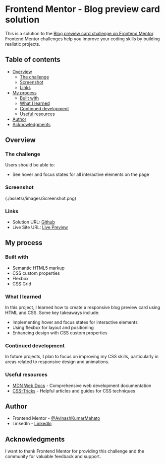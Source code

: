 
# Frontend Mentor - Blog preview card solution

This is a solution to the [Blog preview card challenge on Frontend Mentor](https://www.frontendmentor.io/challenges/blog-preview-card-ckPaj01IcS). Frontend Mentor challenges help you improve your coding skills by building realistic projects.

## Table of contents

- [Overview](#overview)
  - [The challenge](#the-challenge)
  - [Screenshot](#screenshot)
  - [Links](#links)
- [My process](#my-process)
  - [Built with](#built-with)
  - [What I learned](#what-i-learned)
  - [Continued development](#continued-development)
  - [Useful resources](#useful-resources)
- [Author](#author)
- [Acknowledgments](#acknowledgments)

## Overview

### The challenge

Users should be able to:

- See hover and focus states for all interactive elements on the page

### Screenshot

(./assets//images/Screenshot.png)

### Links

- Solution URL: [Github](https://your-solution-url.com)
- Live Site URL: [Live Preview](https://your-live-site-url.com)

## My process

### Built with

- Semantic HTML5 markup
- CSS custom properties
- Flexbox
- CSS Grid

### What I learned

In this project, I learned how to create a responsive blog preview card using HTML and CSS. Some key takeaways include:

- Implementing hover and focus states for interactive elements
- Using flexbox for layout and positioning
- Enhancing design with CSS custom properties

### Continued development

In future projects, I plan to focus on improving my CSS skills, particularly in areas related to responsive design and animations.

### Useful resources

- [MDN Web Docs](https://developer.mozilla.org/en-US/) - Comprehensive web development documentation
- [CSS-Tricks](https://css-tricks.com/) - Helpful articles and guides for CSS techniques

## Author

- Frontend Mentor - [@AvinashKumarMahato](https://www.frontendmentor.io/profile/AvinashKumarMahato)
- LinkedIn - [LinkedIn](https://www.linkedin.com/in/avinash-mahato-58944b193)

## Acknowledgments

I want to thank Frontend Mentor for providing this challenge and the community for valuable feedback and support.


